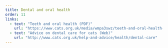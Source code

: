 ```yaml
---
title: Dental and oral health
order: 11
links:
  - text: "Teeth and oral health (PDF)"
    url: "https://www.cats.org.uk/media/wmpa3swz/teeth-and-oral-health-2025.pdf"
  - text: "Advice on dental care for cats (Web)"
    url: "http://www.cats.org.uk/help-and-advice/health/dental-care"
---
```

